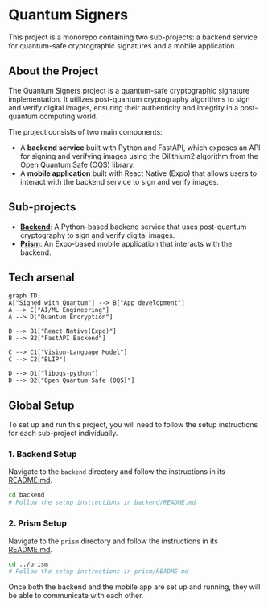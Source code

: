 # Quantum Signers

This project is a monorepo containing two sub-projects: a backend service for quantum-safe cryptographic signatures and a mobile application.

## About the Project

The Quantum Signers project is a quantum-safe cryptographic signature implementation. It utilizes post-quantum cryptography algorithms to sign and verify digital images, ensuring their authenticity and integrity in a post-quantum computing world.

The project consists of two main components:

*   A **backend service** built with Python and FastAPI, which exposes an API for signing and verifying images using the Dilithium2 algorithm from the Open Quantum Safe (OQS) library.
*   A **mobile application** built with React Native (Expo) that allows users to interact with the backend service to sign and verify images.

## Sub-projects

*   **[Backend](./backend/README.md)**: A Python-based backend service that uses post-quantum cryptography to sign and verify digital images.
*   **[Prism](./prism/README.md)**: An Expo-based mobile application that interacts with the backend.

## Tech arsenal
```mermaid
graph TD;
A["Signed with Quantum"] --> B["App development"]
A --> C["AI/ML Engineering"]
A --> D["Quantum Encryption"]

B --> B1["React Native(Expo)"]
B --> B2["FastAPI Backend"]

C --> C1["Vision-Language Model"]
C --> C2["BLIP"]

D --> D1["liboqs-python"]
D --> D2["Open Quantum Safe (OQS)"]
```

## Global Setup

To set up and run this project, you will need to follow the setup instructions for each sub-project individually.

### 1. Backend Setup

Navigate to the `backend` directory and follow the instructions in its [README.md](./backend/README.md).

```bash
cd backend
# Follow the setup instructions in backend/README.md
```

### 2. Prism Setup

Navigate to the `prism` directory and follow the instructions in its [README.md](./prism/README.md).

```bash
cd ../prism
# Follow the setup instructions in prism/README.md
```

Once both the backend and the mobile app are set up and running, they will be able to communicate with each other.
